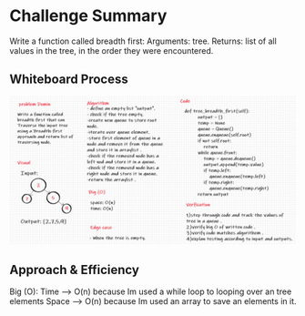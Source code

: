 # Challenge Summary
Write a function called breadth first:
Arguments: tree.
Returns: list of all values in the tree, in the order they were encountered.

## Whiteboard Process
![](breadth_first.png)

## Approach & Efficiency
Big (O):
Time --> O(n) because Im used a while loop to looping over an tree elements
Space --> O(n) because Im used an array to save an elements in it.



